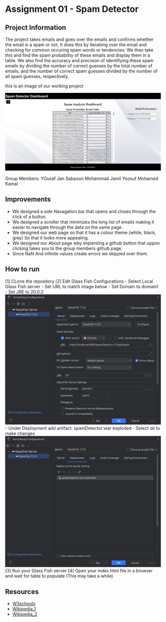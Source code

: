# Assignment 01 - Spam Detector

## Project Information
The project takes emails and goes over the emails and confirms whether the email is a spam or not. It does this by iteratimg over the email and checking for common occuring spam words or tendencies. We than take this and find the spam probability of these emails and display them in a table. We also find the accuracy and precision of identifiying these spam emails by dividing the number of correct guesses by the total number of emails, and the number of correct spam guesses divided by the number of all spam guesses, respectively.

this is an image of our working project

<img src="image.png">


Group Members:
YOusaf Jan
Sabaoon Mohammad Jamil
Yoosuf Mohamed Kamal

## Improvements
- We designed a side Navagation bar that opens and closes through the click of a button.
- We designed a scroller that minimizes the long list of emails making it easier to navigate through the data on the same page.
- We designed our web page so that it has a colour theme (white, black, grey) So that it looks more appealing.
- We designed our About page wby implenting a github button that uppon clicking takes you to the group members github page.
- Since NaN And infinite values create errors we skipped over them.

## How to run
[1] CLone the repository
[2] Edit Glass Fish Configurations
    - Select Local Glass Fish server
    - Set URL to match image below
    - Set Domain to domain1
    - Set JRE to 20.0.2
    <img src="image1.png">
    - Under Deployment add artifact: spamDetector:war exploded
    - Select ok to make changes
    <img src="image2.png">
[3] Run your Glass Fish server
[4] Open your index.html file in a browser and wait for table to populate (This may take a while)

## Resources
- [W3schools](https://www.w3schools.com/)
- [Wikipedia_1](https://en.wikipedia.org/wiki/Bag-of-words_model)
- [Wikipedia_2](https://en.wikipedia.org/wiki/Naive_Bayes_spam_filtering)
